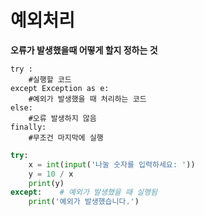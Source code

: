 # 예외처리
**오류가 발생했을때 어떻게 할지 정하는 것**

```
try : 
    #실행할 코드
except Exception as e:
    #예외가 발생했을 때 처리하는 코드
else:
    #오류 발생하지 않음
finally:
    #무조건 마지막에 실행
```

```python
try:
    x = int(input('나눌 숫자를 입력하세요: '))
    y = 10 / x
    print(y)
except:    # 예외가 발생했을 때 실행됨
    print('예외가 발생했습니다.')
```